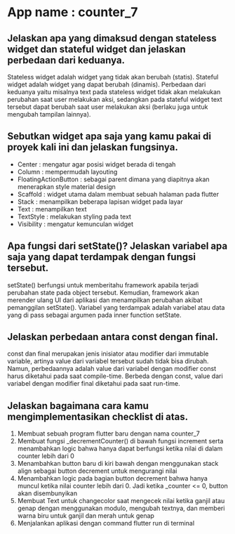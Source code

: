 # App name : counter_7

## Jelaskan apa yang dimaksud dengan stateless widget dan stateful widget dan jelaskan perbedaan dari keduanya.
Stateless widget adalah widget yang tidak akan berubah (statis). Stateful widget adalah widget yang dapat berubah (dinamis). Perbedaan dari keduanya yaitu misalnya text pada stateless widget tidak akan melakukan perubahan saat user melakukan aksi, sedangkan pada stateful widget text tersebut dapat berubah saat user melakukan aksi (berlaku juga untuk mengubah tampilan lainnya).


## Sebutkan widget apa saja yang kamu pakai di proyek kali ini dan jelaskan fungsinya.
- Center : mengatur agar posisi widget berada di tengah
- Column : mempermudah layouting
- FloatingActionButton : sebagai parent dimana yang diapitnya akan menerapkan style material design
- Scaffold : widget utama dalam membuat sebuah halaman pada flutter
- Stack : menampilkan beberapa lapisan widget pada layar
- Text : menampilkan text
- TextStyle : melakukan styling pada text
- Visibility : mengatur kemunculan widget


## Apa fungsi dari setState()? Jelaskan variabel apa saja yang dapat terdampak dengan fungsi tersebut.
setState() berfungsi untuk memberitahu framework apabila terjadi perubahan state pada object tersebut. Kemudian, framework akan merender ulang UI dari aplikasi dan menampilkan perubahan akibat pemanggilan setState(). Variabel yang terdampak adalah variabel atau data yang di pass sebagai argumen pada inner function setState.


## Jelaskan perbedaan antara const dengan final.
const dan final merupakan jenis inisiator atau modifier dari immutable variable, artinya value dari variabel tersebut sudah tidak bisa dirubah. Namun, perbedaannya adalah value dari variabel dengan modifier const harus diketahui pada saat compile-time. Berbeda dengan const, value dari variabel dengan modifier final diketahui pada saat run-time.


## Jelaskan bagaimana cara kamu mengimplementasikan checklist di atas.
1. Membuat sebuah program flutter baru dengan nama counter_7
2. Membuat fungsi _decrementCounter() di bawah fungsi increment serta menambahkan logic bahwa hanya dapat berfungsi ketika nilai di dalam counter lebih dari 0
3. Menambahkan button baru di kiri bawah dengan menggunakan stack align sebagai button decrement untuk mengurangi nilai
4. Menambahkan logic pada bagian button decrement bahwa hanya muncul ketika nilai counter lebih dari 0. Jadi ketika _counter <= 0, button akan disembunyikan
5. Membuat Text untuk changecolor saat mengecek nilai ketika ganjil atau genap dengan menggunakan modulo, mengubah textnya, dan memberi warna biru untuk ganjil dan merah untuk genap
6. Menjalankan aplikasi dengan command flutter run di terminal

